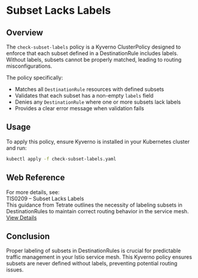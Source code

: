 # Subset Lacks Labels

## Overview

The `check-subset-labels` policy is a Kyverno ClusterPolicy designed to enforce that each subset defined in a DestinationRule includes labels. Without labels, subsets cannot be properly matched, leading to routing misconfigurations.

The policy specifically:

-   Matches all `DestinationRule` resources with defined subsets
-   Validates that each subset has a non-empty `labels` field
-   Denies any `DestinationRule` where one or more subsets lack labels
-   Provides a clear error message when validation fails

## Usage

To apply this policy, ensure Kyverno is installed in your Kubernetes cluster and run:

```bash
kubectl apply -f check-subset-labels.yaml
```

## Web Reference

For more details, see:  
TIS0209 – Subset Lacks Labels  
This guidance from Tetrate outlines the necessity of labeling subsets in DestinationRules to maintain correct routing behavior in the service mesh.  
[View Details](https://docs.tetrate.io/istio-subscription/tools/tca/analysis/TIS0209)

## Conclusion

Proper labeling of subsets in DestinationRules is crucial for predictable traffic management in your Istio service mesh. This Kyverno policy ensures subsets are never defined without labels, preventing potential routing issues.
